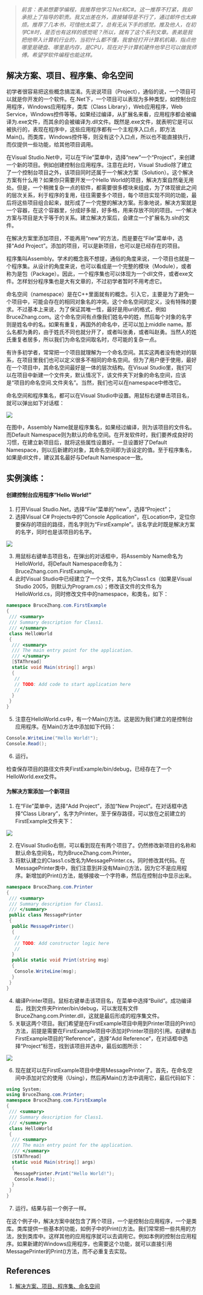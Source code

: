 > *前言：表弟想要学编程，我推荐他学习.Net和C#。这一推荐不打紧，我却承担上了指导的职责。我又出差在外，直接辅导是不行了，通过邮件也太麻烦。推荐了几本书，可惜他太菜了，总有无从下手的感觉。推及他人，在初学C#时，是否也有这样的感觉呢？所以，就有了这个系列文章。表弟是我把他带入计算机行业的，当初什么都不懂，我曾经打开计算机机箱，指点他哪里是硬盘、哪里是内存，是CPU，现在对于计算机硬件他早已可以做我师傅。希望学软件编程也能这样。*

## 解决方案、项目、程序集、命名空间

初学者很容易把这些概念搞混淆。先说说项目（Project），通俗的说，一个项目可以就是你开发的一个软件。在.Net下，一个项目可以表现为多种类型，如控制台应用程序，Windows应用程序，类库（Class Library），Web应用程序，Web Service，Windows控件等等。如果经过编译，从扩展名来看，应用程序都会被编译为.exe文件，而其余的会被编译为.dll文件。既然是.exe文件，就表明它是可以被执行的，表现在程序中，这些应用程序都有一个主程序入口点，即方法Main()。而类库，Windows控件等，则没有这个入口点，所以也不能直接执行，而仅提供一些功能，给其他项目调用。

在Visual Studio.Net中，可以在“File”菜单中，选择“new”一个“Project”，来创建一个新的项目。例如创建控制台应用程序。注意在此时，Visual Studio除了建立了一个控制台项目之外，该项目同时还属于一个解决方案（Solution）。这个解决方案有什么用？如果你只需要开发一个Hello World的项目，解决方案自然毫无用处。但是，一个稍微复杂一点的软件，都需要很多模块来组成，为了体现彼此之间的层次关系，利于程序的复用，往往需要多个项目，每个项目实现不同的功能，最后将这些项目组合起来，就形成了一个完整的解决方案。形象地说，解决方案就是一个容器，在这个容器里，分成好多层，好多格，用来存放不同的项目。一个解决方案与项目是大于等于的关系。建立解决方案后，会建立一个扩展名为.sln的文件。

在解决方案里添加项目，不能再用“new”的方法，而是要在“File”菜单中，选择“Add Project”。添加的项目，可以是新项目，也可以是已经存在的项目。

程序集叫Assembly。学术的概念我不想提，通俗的角度来说，一个项目也就是一个程序集。从设计的角度来说，也可以看成是一个完整的模块（Module），或者称为是包（Package）。因此，一个程序集也可以体现为一个dll文件，或者exe文件。怎样划分程序集也是大有文章的，不过初学者暂时不用考虑它。

命名空间（namespace）是在C++里面就有的概念。引入它，主要是为了避免一个项目中，可能会存在的相同对象名的冲突。这个命名空间的定义，没有特殊的要求。不过基本上来说，为了保证其唯一性，最好是用uri的格式，例如BruceZhang.com。这个命名空间有点像我们姓名中的姓，然后每个对象的名字则是姓名中的名。如果有重复，再国外的命名中，还可以加上middle name。那么名都为勇的，由于姓氏不同也就分开了，或者叫张勇，或者叫赵勇。当然人的姓氏重复者居多，所以我们为命名空间取名时，尽可能的复杂一点。

有许多初学者，常常把一个项目就理解为一个命名空间。其实这两者没有绝对的联系，在项目里我们也可以定义很多不相同的命名空间。但为了用户便于使用，最好在一个项目中，其命名空间最好是一体的层次结构。在Visual Studio里，我们可以在项目中新建一个文件夹，默认情况下，该文件夹下对象的命名空间，应该是“项目的命名空间.文件夹名”。当然，我们也可以在namespace中修改它。

命名空间和程序集名，都可以在Visual Studio中设置。用鼠标右键单击项目名，就可以弹出如下对话框：

![](img/Solution‐Project‐Assembly‐Namespace/fig1.gif?raw=true)

在图中，Assembly Name就是程序集名，如果经过编译，则为该项目的文件名。而Default Namespace则为默认的命名空间。在开发软件时，我们要养成良好的习惯，在建立新项目后，就将这些属性设置好。一旦设置好了Default Namespace，则以后新建的对象，其命名空间即为该设定的值。至于程序集名，如果是dll文件，建议其名最好与Default Namespace一致。

## 实例演练：

#### 创建控制台应用程序“Hello World!”
1. 打开Visual Studio.Net，选择“File”菜单的“new”，选择“Project”；
2. 选择Visual C# Projects中的“Console Application”，在Location中，定位你要保存的项目的路径，而名字则为“FirstExample”。该名字此时既是解决方案的名字，同时也是该项目的名字。

![](img/Solution‐Project‐Assembly‐Namespace/fig2.gif?raw=true)

3. 用鼠标右键单击项目名，在弹出的对话框中，将Assembly Name命名为HelloWorld，将Default Namespace命名为：BruceZhang.com.FirstExample。
4. 此时Visual Studio中已经建立了一个文件，其名为Class1.cs（如果是Visual Studio 2005，则默认为Program.cs）；修改该文件的文件名为HelloWorld.cs，同时修改文件中的namespace，和类名，如下：

```c#
namespace BruceZhang.com.FirstExample
{
 /// <summary>
 /// Summary description for Class1.
 /// </summary>
 class HelloWorld
 {
  /// <summary>
  /// The main entry point for the application.
  /// </summary>
  [STAThread]
  static void Main(string[] args)
  {
   //
   // TODO: Add code to start application here
   //
  }
 }
}
```

5. 注意在HelloWorld.cs中，有一个Main()方法。这是因为我们建立的是控制台应用程序。在Main()方法中添加如下代码：
```c#
Console.WriteLine("Hello World!");
Console.Read();
```
6. 运行。

检查保存项目的路径文件夹FirstExample/bin/debug，已经存在了一个HelloWorld.exe文件。

#### 为解决方案添加一个新项目
1. 在“File”菜单中，选择“Add Project”，添加“New Project”。在对话框中选择“Class Library”，名字为Printer。至于保存路径，可以放在之前建立的FirstExample文件夹下：

![](img/Solution‐Project‐Assembly‐Namespace/fig3.gif?raw=true)

2. 在Visual Studio右侧，可以看到现在有两个项目了。仍然修改新项目的名称和默认命名空间名，均为BruceZhang.com.Printer。
3. 将默认建立的Class1.cs改名为MessagePrinter.cs，同时修改其代码。在MessagePrinter类中，我们注意到并没有Main()方法，因为它不是应用程序。新增加的Print()方法，能够接收一个字符串，然后在控制台中显示出来。

```c#
namespace BruceZhang.com.Printer
{
 /// <summary>
 /// Summary description for Class1.
 /// </summary>
 public class MessagePrinter
 {
  public MessagePrinter()
  {
   //
   // TODO: Add constructor logic here
   //
  }
  public static void Print(string msg)
  {
   Console.WriteLine(msg);
  }
 }
}
```

4. 编译Printer项目。鼠标右键单击该项目名，在菜单中选择“Build”。成功编译后，找到文件夹Printer/bin/debug，可以发现有文件BruceZhang.com.Printer.dll，这就是最后形成的程序集文件。
5. 关联这两个项目。我们希望是在FirstExample项目中用到Printer项目的Print()方法，前提是需要在FirstExample项目中添加对Printer项目的引用。右键单击FirstExample项目的“Reference”，选择“Add Reference”，在对话框中选择“Project”标签，找到该项目并选中，最后如图所示：

![](img/Solution‐Project‐Assembly‐Namespace/fig4.gif?raw=true)

6. 现在就可以在FirstExample项目中使用MessagePrinter了。首先，在命名空间中添加对它的使用（Using），然后再Main()方法中调用它，最后代码如下：

```c#
using System;
using BruceZhang.com.Printer;
namespace BruceZhang.com.FirstExample
{
 /// <summary>
 /// Summary description for Class1.
 /// </summary>
 class HelloWorld
 {
  /// <summary>
  /// The main entry point for the application.
  /// </summary>
  [STAThread]
  static void Main(string[] args)
  {
   MessagePrinter.Print("Hello World!");
   Console.Read();
  }
 }
}
```

7. 运行。结果与前一个例子一样。

在这个例子中，解决方案中就包含了两个项目，一个是控制台应用程序，一个是类库。类库提供一些基本的功能，如例子中的Print()方法。我们常常把一些共用的方法，放到类库中。这样其他的应用程序就可以去调用它。例如本例的控制台应用程序。如果新建的Windows应用程序，也需要这个功能，就可以直接引用MessagePrinter的Print()方法，而不必重复去实现。

## References

1. [解决方案、项目、程序集、命名空间](http://www.cnblogs.com/wayfarer/archive/2006/04/07/369371.html)
<!--stackedit_data:
eyJoaXN0b3J5IjpbMTAyNTkzOTgwMV19
-->